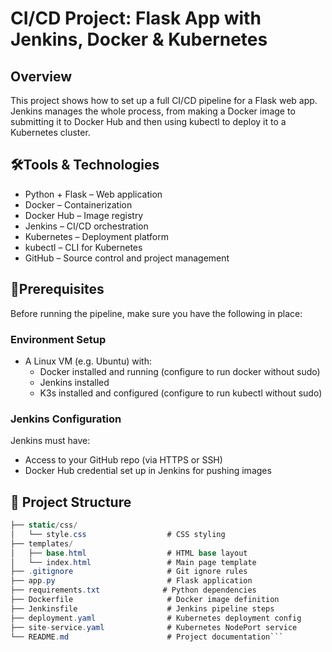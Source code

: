 ﻿# CI/CD Project: Flask App with Jenkins, Docker & Kubernetes

## Overview
This project shows how to set up a full CI/CD pipeline for a Flask web app. Jenkins manages the whole process, from making a Docker image to submitting it to Docker Hub and then using kubectl to deploy it to a Kubernetes cluster.

## 🛠️Tools & Technologies
* Python + Flask – Web application
* Docker – Containerization
* Docker Hub – Image registry
* Jenkins – CI/CD orchestration
* Kubernetes – Deployment platform
* kubectl – CLI for Kubernetes
* GitHub – Source control and project management

## 📝Prerequisites
Before running the pipeline, make sure you have the following in place:
### Environment Setup
* A Linux VM (e.g. Ubuntu) with:
  * Docker installed and running (configure to run docker without sudo)
  * Jenkins installed
  * K3s installed and configured (configure to run kubectl without sudo)
### Jenkins Configuration
Jenkins must have:
* Access to your GitHub repo (via HTTPS or SSH)
* Docker Hub credential set up in Jenkins for pushing images

## 📁 Project Structure
```csharp
├── static/css/
│   └── style.css                  # CSS styling
├── templates/
│   ├── base.html                  # HTML base layout
│   └── index.html                 # Main page template
├── .gitignore                     # Git ignore rules
├── app.py                         # Flask application
├── requirements.txt              # Python dependencies
├── Dockerfile                     # Docker image definition
├── Jenkinsfile                    # Jenkins pipeline steps
├── deployment.yaml                # Kubernetes deployment config
├── site-service.yaml              # Kubernetes NodePort service
└── README.md                      # Project documentation```
